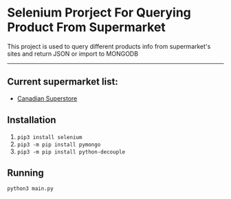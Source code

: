 # Selenium Prorject For Querying Product From Supermarket
This project is used to query different products info from supermarket's sites and return JSON or import to MONGODB

---
## Current supermarket list:
- [Canadian Superstore](https://www.realcanadiansuperstore.ca/)

## Installation 
  1. `pip3 install selenium`
  2. `pip3 -m pip install pymongo`
  2. `pip3 -m pip install python-decouple`

## Running
`python3 main.py`
